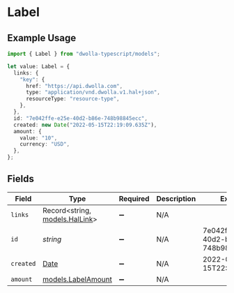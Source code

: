 # Label

## Example Usage

```typescript
import { Label } from "dwolla-typescript/models";

let value: Label = {
  links: {
    "key": {
      href: "https://api.dwolla.com",
      type: "application/vnd.dwolla.v1.hal+json",
      resourceType: "resource-type",
    },
  },
  id: "7e042ffe-e25e-40d2-b86e-748b98845ecc",
  created: new Date("2022-05-15T22:19:09.635Z"),
  amount: {
    value: "10",
    currency: "USD",
  },
};
```

## Fields

| Field                                                                                         | Type                                                                                          | Required                                                                                      | Description                                                                                   | Example                                                                                       |
| --------------------------------------------------------------------------------------------- | --------------------------------------------------------------------------------------------- | --------------------------------------------------------------------------------------------- | --------------------------------------------------------------------------------------------- | --------------------------------------------------------------------------------------------- |
| `links`                                                                                       | Record<string, [models.HalLink](../models/hallink.md)>                                        | :heavy_minus_sign:                                                                            | N/A                                                                                           |                                                                                               |
| `id`                                                                                          | *string*                                                                                      | :heavy_minus_sign:                                                                            | N/A                                                                                           | 7e042ffe-e25e-40d2-b86e-748b98845ecc                                                          |
| `created`                                                                                     | [Date](https://developer.mozilla.org/en-US/docs/Web/JavaScript/Reference/Global_Objects/Date) | :heavy_minus_sign:                                                                            | N/A                                                                                           | 2022-05-15T22:19:09.635Z                                                                      |
| `amount`                                                                                      | [models.LabelAmount](../models/labelamount.md)                                                | :heavy_minus_sign:                                                                            | N/A                                                                                           |                                                                                               |